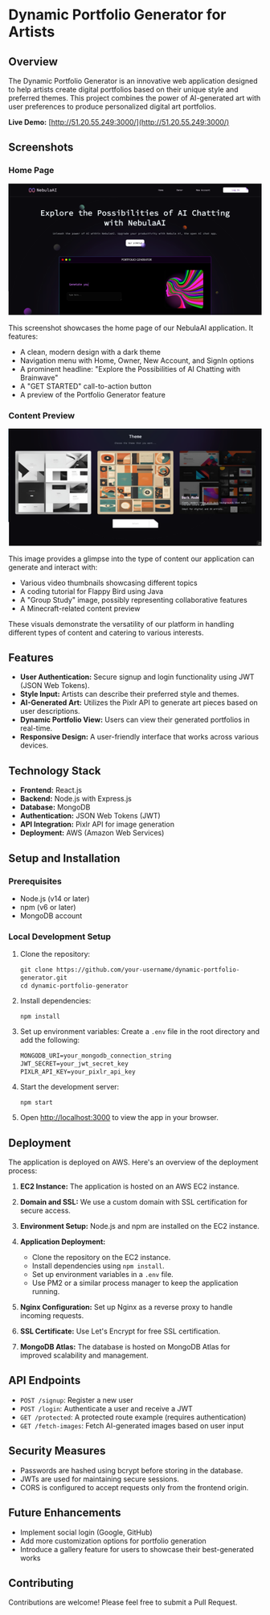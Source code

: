 # Dynamic Portfolio Generator for Artists

## Overview

The Dynamic Portfolio Generator is an innovative web application designed to help artists create digital portfolios based on their unique style and preferred themes. This project combines the power of AI-generated art with user preferences to produce personalized digital art portfolios.

**Live Demo:** [http://51.20.55.249:3000/](http://51.20.55.249:3000/)

## Screenshots

### Home Page
![NebulaAI Home Page](s1.png)

This screenshot showcases the home page of our NebulaAI application. It features:
- A clean, modern design with a dark theme
- Navigation menu with Home, Owner, New Account, and SignIn options
- A prominent headline: "Explore the Possibilities of AI Chatting with Brainwave"
- A "GET STARTED" call-to-action button
- A preview of the Portfolio Generator feature

### Content Preview
![Content Preview](s2.png)

This image provides a glimpse into the type of content our application can generate and interact with:
- Various video thumbnails showcasing different topics
- A coding tutorial for Flappy Bird using Java
- A "Group Study" image, possibly representing collaborative features
- A Minecraft-related content preview

These visuals demonstrate the versatility of our platform in handling different types of content and catering to various interests.

## Features

- **User Authentication:** Secure signup and login functionality using JWT (JSON Web Tokens).
- **Style Input:** Artists can describe their preferred style and themes.
- **AI-Generated Art:** Utilizes the Pixlr API to generate art pieces based on user descriptions.
- **Dynamic Portfolio View:** Users can view their generated portfolios in real-time.
- **Responsive Design:** A user-friendly interface that works across various devices.

## Technology Stack

- **Frontend:** React.js
- **Backend:** Node.js with Express.js
- **Database:** MongoDB
- **Authentication:** JSON Web Tokens (JWT)
- **API Integration:** Pixlr API for image generation
- **Deployment:** AWS (Amazon Web Services)

## Setup and Installation

### Prerequisites

- Node.js (v14 or later)
- npm (v6 or later)
- MongoDB account

### Local Development Setup

1. Clone the repository:
   ```
   git clone https://github.com/your-username/dynamic-portfolio-generator.git
   cd dynamic-portfolio-generator
   ```

2. Install dependencies:
   ```
   npm install
   ```

3. Set up environment variables:
   Create a `.env` file in the root directory and add the following:
   ```
   MONGODB_URI=your_mongodb_connection_string
   JWT_SECRET=your_jwt_secret_key
   PIXLR_API_KEY=your_pixlr_api_key
   ```

4. Start the development server:
   ```
   npm start
   ```

5. Open [http://localhost:3000](http://localhost:3000) to view the app in your browser.

## Deployment

The application is deployed on AWS. Here's an overview of the deployment process:

1. **EC2 Instance:** The application is hosted on an AWS EC2 instance.

2. **Domain and SSL:** We use a custom domain with SSL certification for secure access.

3. **Environment Setup:** Node.js and npm are installed on the EC2 instance.

4. **Application Deployment:**
   - Clone the repository on the EC2 instance.
   - Install dependencies using `npm install`.
   - Set up environment variables in a `.env` file.
   - Use PM2 or a similar process manager to keep the application running.

5. **Nginx Configuration:** Set up Nginx as a reverse proxy to handle incoming requests.

6. **SSL Certificate:** Use Let's Encrypt for free SSL certification.

7. **MongoDB Atlas:** The database is hosted on MongoDB Atlas for improved scalability and management.

## API Endpoints

- `POST /signup`: Register a new user
- `POST /login`: Authenticate a user and receive a JWT
- `GET /protected`: A protected route example (requires authentication)
- `GET /fetch-images`: Fetch AI-generated images based on user input

## Security Measures

- Passwords are hashed using bcrypt before storing in the database.
- JWTs are used for maintaining secure sessions.
- CORS is configured to accept requests only from the frontend origin.

## Future Enhancements

- Implement social login (Google, GitHub)
- Add more customization options for portfolio generation
- Introduce a gallery feature for users to showcase their best-generated works

## Contributing

Contributions are welcome! Please feel free to submit a Pull Request.

